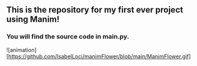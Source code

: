 ## This is the repository for my first ever project using Manim!
### You will find the source code in main.py.

![animation][https://github.com/IsabelLoci/manimFlower/blob/main/ManimFlower.gif]
